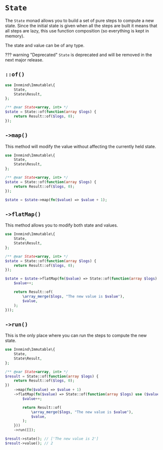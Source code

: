 # `State`

The `State` monad allows you to build a set of pure steps to compute a new state. Since the initial state is given when all the steps are built it means that all steps are lazy, this use function composition (so everything is kept in memory).

The state and value can be of any type.

??? warning "Deprecated"
    `State` is deprecated and will be removed in the next major release.

## `::of()`

```php
use Innmind\Immutable\{
    State,
    State\Result,
};

/** @var State<array, int> */
$state = State::of(function(array $logs) {
    return Result::of($logs, 0);
});
```

## `->map()`

This method will modify the value without affecting the currently held state.

```php
use Innmind\Immutable\{
    State,
    State\Result,
};

/** @var State<array, int> */
$state = State::of(function(array $logs) {
    return Result::of($logs, 0);
});

$state = $state->map(fn($value) => $value + 1);
```

## `->flatMap()`

This method allows you to modify both state and values.

```php
use Innmind\Immutable\{
    State,
    State\Result,
};

/** @var State<array, int> */
$state = State::of(function(array $logs) {
    return Result::of($logs, 0);
});

$state = $state->flatMap(fn($value) => State::of(function(array $logs) use ($value) {
    $value++;

    return Result::of(
        \array_merge($logs, "The new value is $value"),
        $value,
    );
}));
```

## `->run()`

This is the only place where you can run the steps to compute the new state.

```php
use Innmind\Immutable\{
    State,
    State\Result,
};

/** @var State<array, int> */
$result = State::of(function(array $logs) {
    return Result::of($logs, 0);
})
    ->map(fn($value) => $value + 1)
    ->flatMap(fn($value) => State::of(function(array $logs) use ($value) {
        $value++;

        return Result::of(
            \array_merge($logs, "The new value is $value"),
            $value,
        );
    }))
    ->run([]);

$result->state(); // ['The new value is 2']
$result->value(); // 2
```
